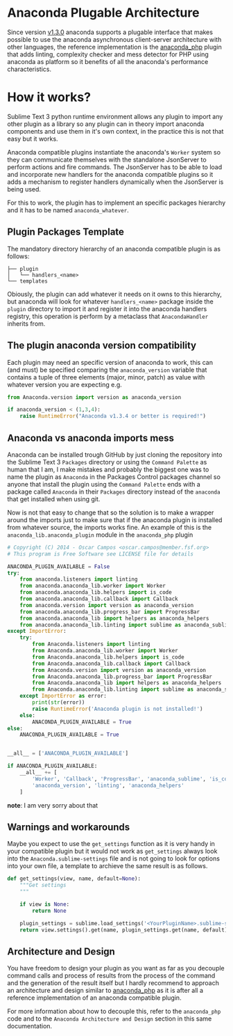 # Anaconda Plugable Architecture

Since version [v1.3.0](https://github.com/DamnWidget/anaconda/releases/tag/v1.3.0) anaconda supports a plugable interface that makes possible to use the anaconda asynchronous client-server architecture with other languages, the reference implementation is the [anaconda_php](https://github.com/DamnWidget/anaconda_php) plugin that adds linting, complexity checker and mess detector for PHP using anaconda as platform so it benefits of all the anaconda's performance characteristics.

# How it works?

Sublime Text 3 python runtime environment allows any plugin to import any other plugin as a library so any plugin can in theory import anaconda components and use them in it's own context, in the practice this is not that easy but it works.

Anaconda compatible plugins instantiate the anaconda's `Worker` system so they can communicate themselves with the standalone JsonServer to perform actions and fire commands. The JsonServer has to be able to load and incorporate new handlers for the anaconda compatible plugins so it adds a mechanism to register handlers dynamically when the JsonServer is being used.

For this to work, the plugin has to implement an specific packages hierarchy and it has to be named `anaconda_whatever`.

## Plugin Packages Template

The mandatory directory hierarchy of an anaconda compatible plugin is as follows:

```
├── plugin
│   └── handlers_<name>
└── templates
```

Obiously, the plugin can add whatever it needs on it owns to this hierarchy, but anaconda will look for whatever `handlers_<name>` package inside the `plugin` directory to import it and register it into the anaconda handlers registry, this operation is perform by a metaclass that `AnacondaHandler` inherits from.

## The plugin anaconda version compatibility

Each plugin may need an specific version of anaconda to work, this can (and must) be specified comparing the `anaconda_version` variable that contains a tuple of three elements (major, minor, patch) as value with whatever version you are expecting e.g.

```python
from Anaconda.version import version as anaconda_version

if anaconda_version < (1,3,4):
    raise RuntimeError("Anaconda v1.3.4 or better is required!")
```

## Anaconda vs anaconda imports mess

Anaconda can be installed trough GitHub by just cloning the repository into the Sublime Text 3 `Packages` directory or using the `Command Palette` as human that I am, I make mistakes and probably the biggest one was to name the plugin as `Anaconda` in the Packages Control packages channel so anyone that install the plugin using the `Command Palette` ends with a package called `Anaconda` in their `Packages` directory instead of the `anaconda` that get installed when using git.

Now is not that easy to change that so the solution is to make a wrapper around the imports just to make sure that if the anaconda plugin is installed from whatever source, the imports works fine. An example of this is the `anaconda_lib.anaconda_plugin` module in the `anaconda_php` plugin

```python
# Copyright (C) 2014 - Oscar Campos <oscar.campos@member.fsf.org>
# This program is Free Software see LICENSE file for details

ANACONDA_PLUGIN_AVAILABLE = False
try:
    from anaconda.listeners import linting
    from anaconda.anaconda_lib.worker import Worker
    from anaconda.anaconda_lib.helpers import is_code
    from anaconda.anaconda_lib.callback import Callback
    from anaconda.version import version as anaconda_version
    from anaconda.anaconda_lib.progress_bar import ProgressBar
    from anaconda.anaconda_lib import helpers as anaconda_helpers
    from anaconda.anaconda_lib.linting import sublime as anaconda_sublime
except ImportError:
    try:
        from Anaconda.listeners import linting
        from Anaconda.anaconda_lib.worker import Worker
        from Anaconda.anaconda_lib.helpers import is_code
        from Anaconda.anaconda_lib.callback import Callback
        from Anaconda.version import version as anaconda_version
        from Anaconda.anaconda_lib.progress_bar import ProgressBar
        from Anaconda.anaconda_lib import helpers as anaconda_helpers
        from Anaconda.anaconda_lib.linting import sublime as anaconda_sublime
    except ImportError as error:
        print(str(error))
        raise RuntimeError('Anaconda plugin is not installed!')
    else:
        ANACONDA_PLUGIN_AVAILABLE = True
else:
    ANACONDA_PLUGIN_AVAILABLE = True


__all__ = ['ANACONDA_PLUGIN_AVAILABLE']

if ANACONDA_PLUGIN_AVAILABLE:
    __all__ += [
        'Worker', 'Callback', 'ProgressBar', 'anaconda_sublime', 'is_code',
        'anaconda_version', 'linting', 'anaconda_helpers'
    ]
```

**note**: I am very sorry about that

## Warnings and workarounds

Maybe you expect to use the `get_settings` function as it is very handy in your compatible plugin but it would not work as `get_settings` always look into the `Anaconda.sublime-settings` file and is not going to look for options into your own file, a template to archieve the same result is as follows.

```python
def get_settings(view, name, default=None):
    """Get settings
    """

    if view is None:
        return None

    plugin_settings = sublime.load_settings('<YourPluginName>.sublime-settings')
    return view.settings().get(name, plugin_settings.get(name, default))
```

## Architecture and Design

You have freedom to design your plugin as you want as far as you decouple command calls and process of results from the process of the command and the generation of the result itself but I hardly recommend to approach an architecture and design similar to [anaconda_php](https://github.com/DamnWidget/anaconda_php) as it is after all a reference implementation of an anaconda compatible plugin.

For more information about how to decouple this, refer to the `anaconda_php` code and to the `Anaconda Architecture and Design` section in this same documentation.

